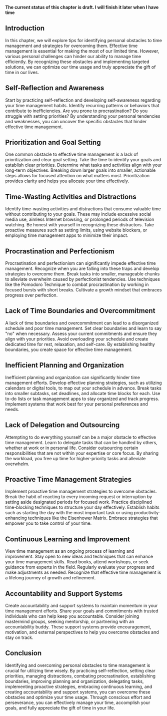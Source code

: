 **The current status of this chapter is draft. I will finish it later when I have time**

Introduction
------------

In this chapter, we will explore tips for identifying personal obstacles to time management and strategies for overcoming them. Effective time management is essential for making the most of our limited time. However, various personal challenges can hinder our ability to manage time efficiently. By recognizing these obstacles and implementing targeted solutions, we can optimize our time usage and truly appreciate the gift of time in our lives.

Self-Reflection and Awareness
-----------------------------

Start by practicing self-reflection and developing self-awareness regarding your time management habits. Identify recurring patterns or behaviors that contribute to inefficiencies. Are you prone to procrastination? Do you struggle with setting priorities? By understanding your personal tendencies and weaknesses, you can uncover the specific obstacles that hinder effective time management.

Prioritization and Goal Setting
-------------------------------

One common obstacle to effective time management is a lack of prioritization and clear goal setting. Take the time to identify your goals and establish clear priorities. Determine what tasks and activities align with your long-term objectives. Breaking down larger goals into smaller, actionable steps allows for focused attention on what matters most. Prioritization provides clarity and helps you allocate your time effectively.

Time-Wasting Activities and Distractions
----------------------------------------

Identify time-wasting activities and distractions that consume valuable time without contributing to your goals. These may include excessive social media use, aimless Internet browsing, or prolonged periods of television watching. Be honest with yourself in recognizing these distractors. Take proactive measures such as setting limits, using website blockers, or employing time management apps to minimize their impact.

Procrastination and Perfectionism
---------------------------------

Procrastination and perfectionism can significantly impede effective time management. Recognize when you are falling into these traps and develop strategies to overcome them. Break tasks into smaller, manageable chunks to alleviate overwhelm caused by perfectionist tendencies. Use techniques like the Pomodoro Technique to combat procrastination by working in focused bursts with short breaks. Cultivate a growth mindset that embraces progress over perfection.

Lack of Time Boundaries and Overcommitment
------------------------------------------

A lack of time boundaries and overcommitment can lead to a disorganized schedule and poor time management. Set clear boundaries and learn to say "no" when necessary. Assess your current commitments and ensure they align with your priorities. Avoid overloading your schedule and create dedicated time for rest, relaxation, and self-care. By establishing healthy boundaries, you create space for effective time management.

Inefficient Planning and Organization
-------------------------------------

Inefficient planning and organization can significantly hinder time management efforts. Develop effective planning strategies, such as utilizing calendars or digital tools, to map out your schedule in advance. Break tasks into smaller subtasks, set deadlines, and allocate time blocks for each. Use to-do lists or task management apps to stay organized and track progress. Implement systems that work best for your personal preferences and needs.

Lack of Delegation and Outsourcing
----------------------------------

Attempting to do everything yourself can be a major obstacle to effective time management. Learn to delegate tasks that can be handled by others, whether at work or in personal life. Consider outsourcing certain responsibilities that are not within your expertise or core focus. By sharing the workload, you free up time for higher-priority tasks and alleviate overwhelm.

Proactive Time Management Strategies
------------------------------------

Implement proactive time management strategies to overcome obstacles. Break the habit of reacting to every incoming request or interruption by setting aside designated periods for focused work. Practice disciplined time-blocking techniques to structure your day effectively. Establish habits such as starting the day with the most important task or using productivity-enhancing techniques like the Eisenhower Matrix. Embrace strategies that empower you to take control of your time.

Continuous Learning and Improvement
-----------------------------------

View time management as an ongoing process of learning and improvement. Stay open to new ideas and techniques that can enhance your time management skills. Read books, attend workshops, or seek guidance from experts in the field. Regularly evaluate your progress and make adjustments as needed. Recognize that effective time management is a lifelong journey of growth and refinement.

Accountability and Support Systems
----------------------------------

Create accountability and support systems to maintain momentum in your time management efforts. Share your goals and commitments with trusted individuals who can help keep you accountable. Consider joining mastermind groups, seeking mentorship, or partnering with an accountability buddy. These support systems provide encouragement, motivation, and external perspectives to help you overcome obstacles and stay on track.

Conclusion
----------

Identifying and overcoming personal obstacles to time management is crucial for utilizing time wisely. By practicing self-reflection, setting clear priorities, managing distractions, combating procrastination, establishing boundaries, improving planning and organization, delegating tasks, implementing proactive strategies, embracing continuous learning, and creating accountability and support systems, you can overcome these obstacles and optimize your time usage. Through conscious effort and perseverance, you can effectively manage your time, accomplish your goals, and fully appreciate the gift of time in your life.
